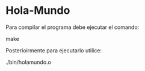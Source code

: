 # Hola-Mundo

Para compilar el programa debe ejecutar el comando:

make

Posterioirmente para ejecutarlo utilice:

./bin/holamundo.o